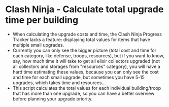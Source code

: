 # Clash Ninja - Calculate total upgrade time per building

- When calculating the upgrade costs and time, the Clash Ninja Progress Tracker lacks a feature: displaying total values for items that have multiple small upgrades. 
- Currently you can only see the bigger picture (total cost and time for each category, like defense, troops, resources), but if you want to know, say, how much time it will take to get all elixir collectors upgraded (not all collectors and storages from "resources" category), you will have a hard time estimating these values, because you can only see the cost and time for each small upgrade, but sometimes you have 5-15 upgrades, which takes time and resources... 
- This script calculates the total values for each individual building/troop that has more than one upgrade, so you can have a better overview before planning your upgrade priority.
